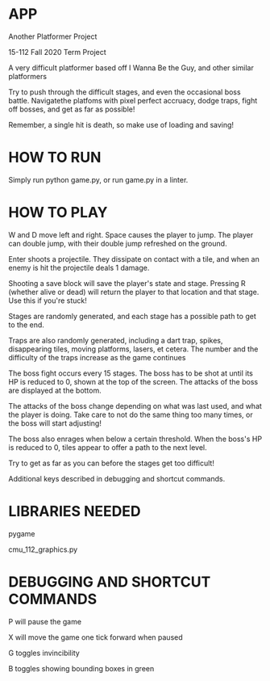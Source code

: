 # APP 
Another Platformer Project
  
15-112 Fall 2020 Term Project


A very difficult platformer based off I Wanna Be the Guy, and other similar platformers

Try to push through the difficult stages, and even the occasional boss battle. 
Navigatethe platfoms with pixel perfect accruacy, dodge traps, fight off bosses, and get
as far as possible!

Remember, a single hit is death, so make use of loading and saving!

# HOW TO RUN
Simply run python game.py, or run game.py in a linter.

# HOW TO PLAY
W and D move left and right. Space causes the player to jump. The player can double jump, with
their double jump refreshed on the ground.

Enter shoots a projectile. They dissipate on contact with a tile, and when an enemy is hit
the projectile deals 1 damage.

Shooting a save block will save the player's state and stage. Pressing R (whether alive or dead)
will return the player to that location and that stage. Use this if you're stuck!

Stages are randomly generated, and each stage has a possible path to get to the end.

Traps are also randomly generated, including a dart trap, spikes, disappearing tiles, moving
platforms, lasers, et cetera. The number and the difficulty of the traps increase as the game continues

The boss fight occurs every 15 stages. The boss has to be shot at until its HP is reduced to 0, shown
at the top of the screen. The attacks of the boss are displayed at the bottom.

The attacks of the boss change depending on what was last used, and what the player is doing. Take care to not
do the same thing too many times, or the boss will start adjusting!

The boss also enrages when below a certain threshold. When the boss's HP is reduced to 0, tiles appear to offer a path
to the next level.

Try to get as far as you can before the stages get too difficult!

Additional keys described in debugging and shortcut commands.


# LIBRARIES NEEDED
pygame

cmu_112_graphics.py

# DEBUGGING AND SHORTCUT COMMANDS
P will pause the game

X will move the game one tick forward when paused

G toggles invincibility

B toggles showing bounding boxes in green
